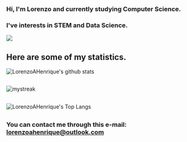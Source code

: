 ### Hi, I'm Lorenzo and currently studying Computer Science.
### I've interests in STEM and Data Science.     
 
<a href="https://www.youtube.com/watch?v=dQw4w9WgXcQ"><img src="https://user-images.githubusercontent.com/73097560/115834477-dbab4500-a447-11eb-908a-139a6edaec5c.gif"></a>

## Here are some of my statistics.

![LorenzoAHenrique's github stats](https://github-readme-stats.vercel.app/api?username=LorenzoAHenrique&show_icons=true&theme=tokyonight)

##   

<img src="https://github-readme-streak-stats.herokuapp.com/?user=LorenzoAHenrique&theme=tokyonight" alt="mystreak"/>

## 

![LorenzoAHenrique's Top Langs](https://github-readme-stats.vercel.app/api/top-langs/?username=LorenzoAHenrique&theme=tokyonight)  
## 

### You can contact me through this e-mail: lorenzoahenrique@outlook.com
